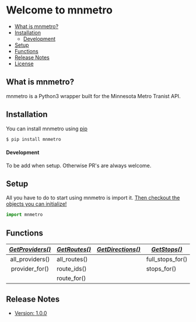 # Welcome to mnmetro

- [What is mnmetro?](#what-is-mnmetro)
- [Installation](#installation)
    + [Development](#development)
- [Setup](#setup)
- [Functions](#functions)
- [Release Notes](#release-notes)
- [License](LICENSE.md)

## What is mnmetro?
mnmetro is a Python3 wrapper built for the Minnesota Metro Tranist API.

## Installation
You can install mnmetro using [pip](https://pypi.org)
```bash
$ pip install mnmetro
```

#### Development
To be add when setup. Otherwise PR's are always welcome.

## Setup
All you have to do to start using mnmetro is import it. [Then checkout the objects you can initialize!](/inner-workings/functions)
```python
import mnmetro
```

## Functions

|___[GetProviders()](/inner-workings/functions/#getproviders)___|___[GetRoutes()](/inner-workings/functions/#getroutes)___|___[GetDirections()](/inner-workings/functions/#getdirections)___|___[GetStops()](/inner-workings/functions/#getstops)___|___[GetDepartures()](/inner-workings/functions/#getdepartures)___|___[GetTimepointDepartures()](/inner-workings/functions/#gettimepointdepartures)___|___[GetVehicleLocations()](/inner-workings/functions/#getvehiclelocations)___
|:---------------:| ------------ | --------------- | ---------------- | ---------------- | ------------------------ | ---------------------
| all_providers() | all_routes() |                 | full_stops_for() | departure_for()  | times_for()              | all_vehicles()
| provider_for()  | route_ids()  |                 | stops_for()      |                  |                          | location_for()
|                 | route_for()  |                 |                  |                  |                          | 

## Release Notes
- [Version: 1.0.0](releases/1-0-0.md)
